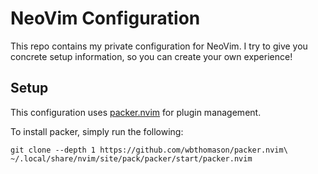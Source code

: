 # NeoVim Configuration

This repo contains my private configuration for NeoVim. I try to give you concrete setup information, so you can create your own experience!

## Setup

This configuration uses [packer.nvim](https://github.com/wbthomason/packer.nvim) for plugin management. 

To install packer, simply run the following: 

```shell
git clone --depth 1 https://github.com/wbthomason/packer.nvim\
~/.local/share/nvim/site/pack/packer/start/packer.nvim
```
